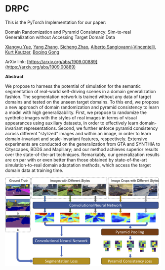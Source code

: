 # DRPC

This is the PyTorch Implementation for our paper:

Domain Randomization and Pyramid Consistency: Sim-to-real Generalization without Accessing Target Domain Data

[Xiangyu Yue](https://people.eecs.berkeley.edu/~xyyue/), [Yang Zhang](https://yangzhang4065.github.io/), [Sicheng Zhao](https://sites.google.com/site/schzhao/home), [Alberto Sangiovanni-Vincentelli](https://people.eecs.berkeley.edu/~alberto/), [Kurt Keutzer](https://people.eecs.berkeley.edu/~keutzer/), [Boqing Gong](http://boqinggong.info/)

ArXiv link: [https://arxiv.org/abs/1909.00889](https://arxiv.org/abs/1909.00889)

**Abstract** 

We propose to harness the potential of simulation for the semantic segmentation of real-world self-driving scenes in a domain generalization fashion. The segmentation network is trained without any data of target domains and tested on the unseen target domains. To this end, we propose a new approach of domain randomization and pyramid consistency to learn a model with high generalizability. First, we propose to randomize the synthetic images with the styles of real images in terms of visual appearances using auxiliary datasets, in order to effectively learn domain-invariant representations. Second, we further enforce pyramid consistency across different "stylized" images and within an image, in order to learn domain-invariant and scale-invariant features, respectively. Extensive experiments are conducted on the generalization from GTA and SYNTHIA to Cityscapes, BDDS and Mapillary; and our method achieves superior results over the state-of-the-art techniques. Remarkably, our generalization results are on par with or even better than those obtained by state-of-the-art simulation-to-real domain adaptation methods, which access the target domain data at training time.


<p align="center">
  <img src="figs/framework.png" width="690" title="hover text">
</p>

